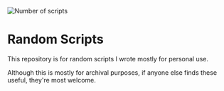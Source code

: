 ![Number of scripts](https://img.shields.io/badge/number_of_scripts-44-blue)
# Random Scripts
This repository is for random scripts I wrote mostly for personal use.

Although this is mostly for archival purposes, if anyone else finds these useful, they're most welcome.
